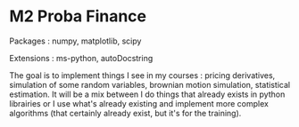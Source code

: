 # M2 Proba Finance

<p> Packages : numpy, matplotlib, scipy </p>
<p> Extensions : ms-python, autoDocstring </p>

The goal is to implement things I see in my courses : pricing derivatives, simulation of some random variables, brownian motion simulation, statistical estimation. It will be a mix between I do things that already exists in python librairies or I use what's already existing and implement more complex algorithms (that certainly already exist, but it's for the training).
